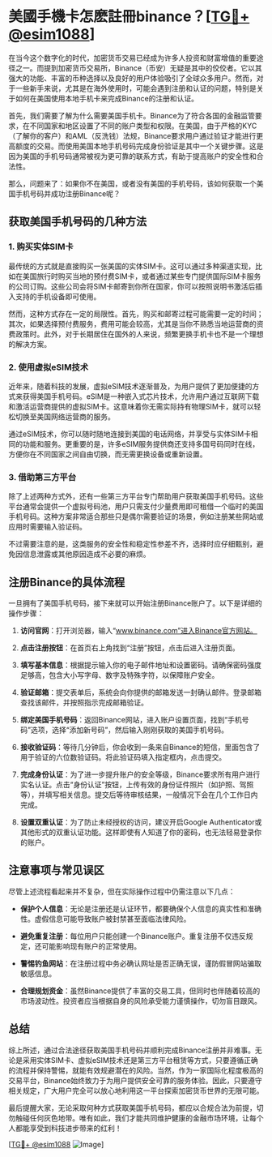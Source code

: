 # 美國手機卡怎麽註冊binance？[[TG💪+ @esim1088](https://t.me/s/esim1088)]

在当今这个数字化的时代，加密货币交易已经成为许多人投资和财富增值的重要途径之一。而提到加密货币交易所，Binance（币安）无疑是其中的佼佼者。它以其强大的功能、丰富的币种选择以及良好的用户体验吸引了全球众多用户。然而，对于一些新手来说，尤其是在海外使用时，可能会遇到注册和认证的问题，特别是关于如何在美国使用本地手机卡来完成Binance的注册和认证。

首先，我们需要了解为什么需要美国手机卡。Binance为了符合各国的金融监管要求，在不同国家和地区设置了不同的账户类型和权限。在美国，由于严格的KYC（了解你的客户）和AML（反洗钱）法规，Binance要求用户通过验证才能进行更高额度的交易。而使用美国本地手机号码完成身份验证是其中一个关键步骤。这是因为美国的手机号码通常被视为更可靠的联系方式，有助于提高账户的安全性和合法性。

那么，问题来了：如果你不在美国，或者没有美国的手机号码，该如何获取一个美国手机号码并成功注册Binance呢？

## 获取美国手机号码的几种方法

### 1. 购买实体SIM卡

最传统的方式就是直接购买一张美国的实体SIM卡。这可以通过多种渠道实现，比如在美国旅行时购买当地的预付费SIM卡，或者通过某些专门提供国际SIM卡服务的公司订购。这些公司会将SIM卡邮寄到你所在国家，你可以按照说明书激活后插入支持的手机设备即可使用。

然而，这种方式存在一定的局限性。首先，购买和邮寄过程可能需要一定的时间；其次，如果选择预付费服务，费用可能会较高，尤其是当你不熟悉当地运营商的资费政策时。此外，对于长期居住在国外的人来说，频繁更换手机卡也不是一个理想的解决方案。

### 2. 使用虚拟eSIM技术

近年来，随着科技的发展，虚拟eSIM技术逐渐普及，为用户提供了更加便捷的方式来获得美国手机号码。eSIM是一种嵌入式芯片技术，允许用户通过互联网下载和激活运营商提供的虚拟SIM卡。这意味着你无需实际持有物理SIM卡，就可以轻松切换至美国网络运营商的服务。

通过eSIM技术，你可以随时随地连接到美国的电话网络，并享受与实体SIM卡相同的功能和服务。更重要的是，许多eSIM服务提供商还支持多国号码同时在线，方便你在不同国家之间自由切换，而无需更换设备或重新设置。

### 3. 借助第三方平台

除了上述两种方式外，还有一些第三方平台专门帮助用户获取美国手机号码。这些平台通常会提供一个虚拟号码池，用户只需支付少量费用即可租借一个临时的美国手机号码。这种方案非常适合那些只是偶尔需要验证的场景，例如注册某些网站或应用时需要输入验证码。

不过需要注意的是，这类服务的安全性和稳定性参差不齐，选择时应仔细甄别，避免因信息泄露或其他原因造成不必要的麻烦。

## 注册Binance的具体流程

一旦拥有了美国手机号码，接下来就可以开始注册Binance账户了。以下是详细的操作步骤：

1. **访问官网**：打开浏览器，输入“www.binance.com”进入Binance官方网站。
   
2. **点击注册按钮**：在首页右上角找到“注册”按钮，点击后进入注册页面。

3. **填写基本信息**：根据提示输入你的电子邮件地址和设置密码。请确保密码强度足够高，包含大小写字母、数字及特殊字符，以保障账户安全。

4. **验证邮箱**：提交表单后，系统会向你提供的邮箱发送一封确认邮件。登录邮箱查找该邮件，并按照指示完成邮箱验证。

5. **绑定美国手机号码**：返回Binance网站，进入账户设置页面，找到“手机号码”选项，选择“添加新号码”，然后输入刚刚获取的美国手机号码。

6. **接收验证码**：等待几分钟后，你会收到一条来自Binance的短信，里面包含了用于验证的六位数验证码。将此验证码填入指定框内，点击提交。

7. **完成身份认证**：为了进一步提升账户的安全等级，Binance要求所有用户进行实名认证。点击“身份认证”按钮，上传有效的身份证件照片（如护照、驾照等），并填写相关信息。提交后等待审核结果，一般情况下会在几个工作日内完成。

8. **设置双重认证**：为了防止未经授权的访问，建议开启Google Authenticator或其他形式的双重认证功能。这样即使有人知道了你的密码，也无法轻易登录你的账户。

## 注意事项与常见误区

尽管上述流程看起来并不复杂，但在实际操作过程中仍需注意以下几点：

- **保护个人信息**：无论是注册还是认证环节，都要确保个人信息的真实性和准确性。虚假信息可能导致账户被封禁甚至面临法律风险。
  
- **避免重复注册**：每位用户只能创建一个Binance账户。重复注册不仅违反规定，还可能影响现有账户的正常使用。

- **警惕钓鱼网站**：在注册过程中务必确认网址是否正确无误，谨防假冒网站骗取敏感信息。

- **合理规划资金**：虽然Binance提供了丰富的交易工具，但同时也伴随着较高的市场波动性。投资者应当根据自身的风险承受能力谨慎操作，切勿盲目跟风。

## 总结

综上所述，通过合法途径获取美国手机号码并顺利完成Binance注册并非难事。无论是采用实体SIM卡、虚拟eSIM技术还是第三方平台租赁等方式，只要遵循正确的流程并保持警惕，就能有效规避潜在的风险。当然，作为一家国际化程度极高的交易平台，Binance始终致力于为用户提供安全可靠的服务体验。因此，只要遵守相关规定，广大用户完全可以放心地利用这一平台探索加密货币世界的无限可能。

最后提醒大家，无论采取何种方式获取美国手机号码，都应以合规合法为前提，切勿触碰任何灰色地带。唯有如此，我们才能共同维护健康的金融市场环境，让每个人都能享受到科技进步带来的红利！

[[TG💪+ @esim1088](https://t.me/s/esim1088) ![Image](https://i.postimg.cc/4NQfJmqS/Snipaste-2025-05-13-00-14-12.png)]